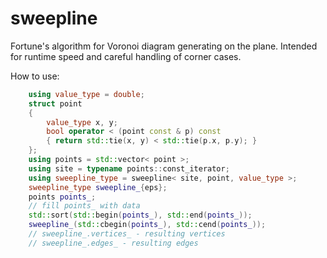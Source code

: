 # sweepline
Fortune's algorithm for Voronoi diagram generating on the plane. Intended for runtime speed and careful handling of corner cases.

How to use:
```cpp
    using value_type = double;
    struct point 
    { 
        value_type x, y; 
        bool operator < (point const & p) const
        { return std::tie(x, y) < std::tie(p.x, p.y); }
    };
    using points = std::vector< point >;
    using site = typename points::const_iterator;
    using sweepline_type = sweepline< site, point, value_type >;
    sweepline_type sweepline_{eps};
    points points_;
    // fill points_ with data
    std::sort(std::begin(points_), std::end(points_));
    sweepline_(std::cbegin(points_), std::cend(points_));
    // sweepline_.vertices_ - resulting vertices
    // sweepline_.edges_ - resulting edges

